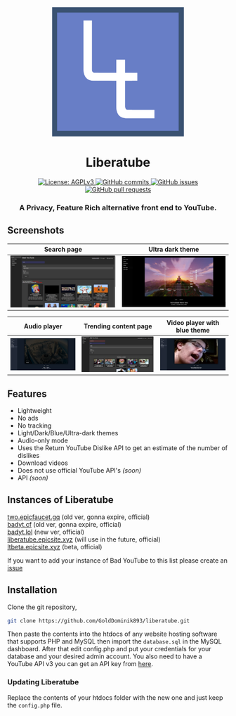 <div align="center">
<img src="/screenshots/lt.png" width="300px">
    <h1> Liberatube </h1>

<a href="https://www.gnu.org/licenses/agpl-3.0.en.html">
    <img alt="License: AGPLv3" src="https://shields.io/badge/License-MIT%20-blue.svg">
  </a>
  <a href="https://github.com/iv-org/invidious/commits/master">
    <img alt="GitHub commits" src="https://img.shields.io/github/commit-activity/y/golddominik893/liberatube?color=red&label=commits">
  </a>
  <a href="https://github.com/iv-org/invidious/issues">
    <img alt="GitHub issues" src="https://img.shields.io/github/issues/golddominik893/liberatube?color=important">
  </a>
  <a href="https://github.com/iv-org/invidious/pulls">
    <img alt="GitHub pull requests" src="https://img.shields.io/github/issues-pr/golddominik893/liberatube?color=blueviolet">
  </a>
  
  <h3> A Privacy, Feature Rich alternative front end to YouTube. </h3>
</div>

## Screenshots

| Search page                         | Ultra dark theme               |
|-------------------------------------|-------------------------------------|
| ![](screenshots/search-page.png)    | ![](screenshots/ultra-dark-theme.png) |

| Audio player                         | Trending content page               | Video player with blue theme      |
|-------------------------------------|-------------------------------------|---------------------------------------|
| ![](screenshots/audio-player.png)    | ![](screenshots/trending-content-page.png) | ![](screenshots/different-themes.png) |

## Features

- Lightweight
- No ads
- No tracking
- Light/Dark/Blue/Ultra-dark themes
- Audio-only mode 
- Uses the Return YouTube Dislike API to get an estimate of the number of dislikes
- Download videos
- Does not use official YouTube API's *(soon)*
- API *(soon)*


## Instances of Liberatube
[two.epicfaucet.gq](https://two.epicfaucet.gq) (old ver, gonna expire, official)<br>
[badyt.cf](https://badyt.cf) (old ver, gonna expire, official)<br>
[badyt.lol](https://badyt.lol) (new ver, official)<br>
[liberatube.epicsite.xyz](https://liberatube.epicsite.xyz) (will use in the future, official)<br>
[ltbeta.epicsite.xyz](https://ltbeta.epicsite.xyz) (beta, official)<br>

If you want to add your instance of Bad YouTube to this list please create an [issue](https://github.com/GoldDominik893/bad-youtube/issues)

## Installation
Clone the git repository,
```bash
git clone https://github.com/GoldDominik893/liberatube.git
```
Then paste the contents into the htdocs of any website hosting software that supports PHP and MySQL then import the `database.sql` in the MySQL dashboard. After that edit config.php and put your credentials for your database and your desired admin account. You also need to have a YouTube API v3 you can get an API key from [here](https://console.cloud.google.com).

### Updating Liberatube
Replace the contents of your htdocs folder with the new one and just keep the `config.php` file.
